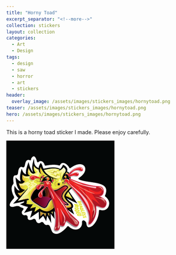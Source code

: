 ```yaml
---
title: "Horny Toad"
excerpt_separator: "<!--more-->"
collection: stickers
layout: collection
categories:
  - Art
  - Design
tags:
  - design
  - saw
  - horror
  - art
  - stickers
header: 
  overlay_image: /assets/images/stickers_images/hornytoad.png
teaser: /assets/images/stickers_images/hornytoad.png
hero: /assets/images/stickers_images/hornytoad.png
---
```

This is a horny toad sticker I made. Please enjoy carefully.  

![](../assets/images/stickers_images/hornytoad.png)